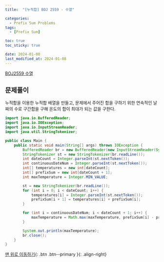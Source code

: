 ```yaml
---
title:  "[누적합] BOJ 2559 - 수열" 

categories:
  - Prefix Sum Problems
tags:
  - [Prefix Sum]

toc: true
toc_sticky: true

date: 2024-01-08
last_modified_at: 2024-01-08
---
```


[BOJ2559 수열](https://www.acmicpc.net/problem/2559)



## 문제풀이

누적합을 이용한 누적합 배열을 만들고, 문제에서 주어진 합을 구하기 위한 연속적인 날짜의 수로 구간합을 구해 온도의 합이 최대가 되는 값을 구한다.

```java
import java.io.BufferedReader;
import java.io.IOException;
import java.io.InputStreamReader;
import java.util.StringTokenizer;

public class Main {
    public static void main(String[] args) throws IOException {
        BufferedReader br = new BufferedReader(new InputStreamReader(System.in));
        StringTokenizer st = new StringTokenizer(br.readLine());
        int dateCount = Integer.parseInt(st.nextToken());
        int continuousDateNum = Integer.parseInt(st.nextToken());
        int[] temperatures = new int[dateCount];
        int[] prefixSum = new int[dateCount + 1];
        int maxTemperature = Integer.MIN_VALUE;

        st = new StringTokenizer(br.readLine());
        for (int i = 0; i < dateCount; i++) {
            temperatures[i] = Integer.parseInt(st.nextToken());
            prefixSum[i + 1] = temperatures[i] + prefixSum[i];
        }

        for (int i = continuousDateNum; i < dateCount + 1; i++) {
            maxTemperature = Math.max(maxTemperature, prefixSum[i] - prefixSum[i - continuousDateNum]);
        }

        System.out.println(maxTemperature);
        br.close();
    }
}

```


[맨 위로 이동하기](#){: .btn .btn--primary }{: .align-right}
